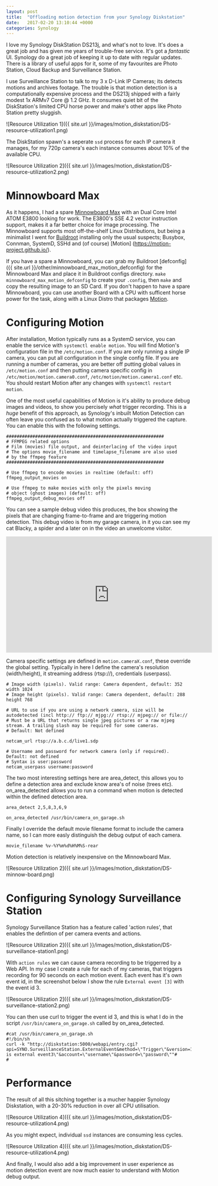 ```yaml
---
layout: post
title:  "Offloading motion detection from your Synology Diskstation"
date:   2017-02-20 13:10:44 +0000
categories: Synology
---
```


I love my Synology DiskStation DS213j, and what's not to love. It's does a great job and has given me years of trouble-free service. It's got a _fantastic_  UI. Synology do a great job of keeping it up to date with regular updates. There is a library of useful apps for it, some of my favourites are Photo Station, Cloud Backup and Surveillance Station. 

I use Surveillance Station to talk to my 3 x D-Link IP Cameras; its detects motions and archives footage. The trouble is that motion detection is a computationally expensive process and the DS213j shipped with a fairly modest 1x ARMv7 Core @ 1.2 GHz. It consumes quiet bit of the DiskStation's limited CPU horse power and make's other apps like Photo Station pretty sluggish. 

![Resource Utilization 1]({{ site.url }}/images/motion_diskstation/DS-resource-utilization1.png)

The DiskStation spawn's a seperate `ssd` process for each IP camera it manages, for my 720p camera's each instance consumes about 10% of the available CPU. 

![Resource Utilization 2]({{ site.url }}/images/motion_diskstation/DS-resource-utilization2.png)

# Minnowboard Max #

As it happens, I had a spare [Minnowboard Max](http://wiki.minnowboard.org/MinnowBoard_MAX) with an Dual Core Intel ATOM E3800 looking for work. The E3800's  SSE 4.2 vector instruction support, makes it a far better choice for image processing. The Minnowboard supports most off-the-shelf Linux Distributions, but being a minimalist I went for [Buildroot](https://buildroot.uclibc.org/) installing only the usual suspects; Busybox, Connman, SystemD, SSHd and (of course) [Motion] (https://motion-project.github.io/). 

If you have a spare a Minnowboard, you can grab my Buildroot [defconfig]({{ site.url }}/other/minnowboard_max_motion_defconfig) for the Minnowboard Max and place it in Buildroot configs directory. `make minnowboard_max_motion_defconfig` to create your `.config`, then `make` and copy the resulting image to an SD Card. If you don't happen to have a spare Minnowboard, you can use another Board with a CPU with sufficent horse power for the task, along with a Linux Distro that packages [Motion](https://github.com/Motion-Project/motion/releases).

# Configuring Motion #

After installation, Motion typically runs as a SystemD service, you can enable the service with `systemctl enable motion`. You will find Motion's configuration file in the `/etc/motion.conf`. If you are only running a single IP camera, you can put all configuration in the single config file. If you are running a number of cameras, you are better off putting global values in `/etc/motion.conf` and then putting camera specific config in `/etc/motion/motion.camera0.conf`, `/etc/motion/motion.camera1.conf` etc. You should restart Motion after any changes with `systemctl restart motion`. 

One of the most useful capabilities of Motion is it's ability to produce debug images and videos, to show you percisely *what* trigger recording. This is a *huge* benefit of this approach, as Synology's inbuilt Motion Detection can often leave you confused as to what motion actually triggered the capture. You can enable this with the following settings.

	############################################################                            
	# FFMPEG related options                                                     
	# Film (movies) file output, and deinterlacing of the video input         
	# The options movie_filename and timelapse_filename are also used                                                                 
	# by the ffmpeg feature                                                                                                    
	############################################################                  
                                                                                    
	# Use ffmpeg to encode movies in realtime (default: off)               
	ffmpeg_output_movies on                                                            
                                                                                    
	# Use ffmpeg to make movies with only the pixels moving                     
	# object (ghost images) (default: off)                                          
	ffmpeg_output_debug_movies off

You can see a sample debug video this produces, the box showing the pixels that are changing frame-to-frame and are triggering motion detection. This debug video is from my garage camera, in it you can see my cat Blacky, a spider and a later on in the video an unwelcome visitor. 

<iframe width="560" height="315" src="https://www.youtube.com/embed/mdNXnHY2v50?ecver=1" frameborder="0" allowfullscreen></iframe>

Camera specific settings are defined in `motion.cameraX.conf`, these override the global setting. Typically in here I define the camera's resolution (width/height), it streaming address (rtsp://), credentials (userpass).

	# Image width (pixels). Valid range: Camera dependent, default: 352
	width 1024
	# Image height (pixels). Valid range: Camera dependent, default: 288
	height 768

	# URL to use if you are using a network camera, size will be autodetected (incl http:// ftp:// mjpg:// rtsp:// mjpeg:// or file://
	# Must be a URL that returns single jpeg pictures or a raw mjpeg stream. A trailing slash may be required for some cameras.
	# Default: Not defined

	netcam_url rtsp://a.b.c.d/live1.sdp

	# Username and password for network camera (only if required). Default: not defined
	# Syntax is user:password
	netcam_userpass username:password

The two most interesting settings here are area_detect, this allows you to define a detection area and exclude know area's of noise (trees etc). on_area_detected allows you to run a command when motion is detected within the defined detection area. 

	area_detect 2,5,8,3,6,9

	on_area_detected /usr/bin/camera_on_garage.sh

Finally I override the default movie filename format to include the camera name, so I can more easly distinguish the debug output of each camera.

	movie_filename %v-%Y%m%d%H%M%S-rear

Motion detection is relatively inexpensive on the Minnowboard Max.

![Resource Utilization 2]({{ site.url }}/images/motion_diskstation/DS-minnow-board.png)

# Configuring Synology Surveillance Station #

Synology Surveillance Station has a feature called 'action rules', that enables the defintion of per camera events and actions. 

![Resource Utilization 2]({{ site.url }}/images/motion_diskstation/DS-surveillance-station1.png)

With `action rules` we can cause camera recording to be triggerred by a Web API. In my case I create a rule for each of my cameras, that triggers recording for 90 seconds on each motion event. Each event has it's own event id, in the screenshot below I show the rule `External event [3]` with the event id 3.

![Resource Utilization 2]({{ site.url }}/images/motion_diskstation/DS-surveillance-station2.png)

You can then use curl to trigger the event id 3, and this is what I do in the script `/usr/bin/camera_on_garage.sh` called by on_area_detected.

	#cat /usr/bin/camera_on_garage.sh 
	#!/bin/sh
	curl -k "http://diskstation:5000/webapi/entry.cgi?api=SYNO.SurveillanceStation.ExternalEvent&method=\"Trigger\"&version=1&eventId=3&eventName=\"This is external event3\"&account=\"username\"&password=\"password\""# 
	#

# Performance #

The result of all this sitching together is a mucher happier Synology Diskstation, with a 20-30% reduction in over all CPU utilisation. 

![Resource Utilization 4]({{ site.url }}/images/motion_diskstation/DS-resource-utilization4.png)

As you might expect, individual `ssd` instances are consuming less cycles.

![Resource Utilization 4]({{ site.url }}/images/motion_diskstation/DS-resource-utilization4.png)

And finally, I would also add a big improvement in user experience as motion detection event are now much easier to understand with Motion debug output. 
